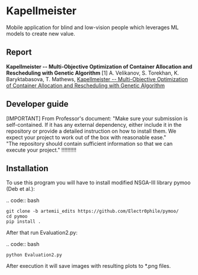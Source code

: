 # Kapellmeister
Mobile application for blind and low-vision people which leverages ML models to create new value. 

## Report

**Kapellmeister -- Multi-Objective Optimization of Container Allocation and Rescheduling with Genetic Algorithm**
[1] A. Velikanov, S. Torekhan, K. Baryktabasova, T. Mathews,  [Kapellmeister -- Multi-Objective Optimization of Container Allocation and Rescheduling with Genetic Algorithm](GenGenPaper.pdf)

## Developer guide
[IMPORTANT]
From Professor's document:
"Make sure your submission is self-contained. If it has any external dependency, either include it in the repository or provide a detailed instruction on how to install them. We expect your project to work out of the box with reasonable ease."<br/>
 "The repository should contain sufficient information so that we can execute your project." !!!!!!!!!!

## Installation

To use this program you will have to install modified NSGA-III library pymoo (Deb et al.):

.. code:: bash

    git clone -b artemii_edits https://github.com/Electr0phile/pymoo/
    cd pymoo
    pip install .

After that run Evaluation2.py:

.. code:: bash
    
    python Evaluation2.py
    
After execution it will save images with resulting plots to \*.png files.
